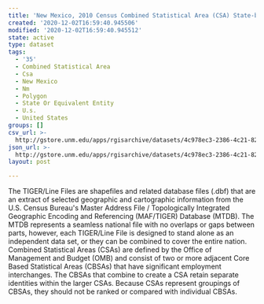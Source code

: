 ```yaml
---
title: 'New Mexico, 2010 Census Combined Statistical Area (CSA) State-based'
created: '2020-12-02T16:59:40.945506'
modified: '2020-12-02T16:59:40.945512'
state: active
type: dataset
tags:
  - '35'
  - Combined Statistical Area
  - Csa
  - New Mexico
  - Nm
  - Polygon
  - State Or Equivalent Entity
  - U.s.
  - United States
groups: []
csv_url: >-
  http://gstore.unm.edu/apps/rgisarchive/datasets/4c978ec3-2386-4c21-82d8-7c0cdc7ebb50/tl_2010_35_csa10.derived.csv
json_url: >-
  http://gstore.unm.edu/apps/rgisarchive/datasets/4c978ec3-2386-4c21-82d8-7c0cdc7ebb50/tl_2010_35_csa10.derived.json
layout: post

---
```

The TIGER/Line Files are shapefiles and related database files (.dbf) that are an extract of selected geographic and cartographic information from the U.S. Census Bureau's Master Address File / Topologically Integrated Geographic Encoding and Referencing (MAF/TIGER) Database (MTDB).  The MTDB represents a seamless national file with no overlaps or gaps between parts, however, each TIGER/Line File is designed to stand alone as an independent data set, or they can be combined to cover the entire nation.  Combined Statistical Areas (CSAs) are defined by the Office of Management and Budget (OMB) and consist of two or more adjacent Core Based Statistical Areas (CBSAs) that have significant employment interchanges.  The CBSAs that combine to create a CSA retain separate identities within the larger CSAs.  Because CSAs represent groupings of CBSAs, they should not be ranked or compared with individual CBSAs.  

